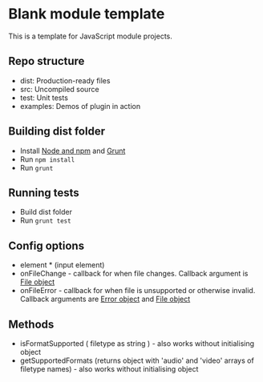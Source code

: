 # Blank module template

This is a template for JavaScript module projects.

## Repo structure

- dist: Production-ready files
- src: Uncompiled source
- test: Unit tests
- examples: Demos of plugin in action

## Building dist folder

- Install [Node and npm](https://nodejs.org) and [Grunt](http://gruntjs.com)
- Run `npm install`
- Run `grunt`

## Running tests

- Build dist folder
- Run `grunt test`

## Config options

- element * (input element)
- onFileChange - callback for when file changes. Callback argument is [File object](https://developer.mozilla.org/en/docs/Web/API/File)
- onFileError - callback for when file is unsupported or otherwise invalid. Callback arguments are [Error object](https://developer.mozilla.org/en-US/docs/Web/JavaScript/Reference/Global_Objects/Error) and [File object](https://developer.mozilla.org/en/docs/Web/API/File)

## Methods

- isFormatSupported ( filetype as string ) - also works without initialising object
- getSupportedFormats (returns object with 'audio' and 'video' arrays of filetype names) - also works without initialising object
